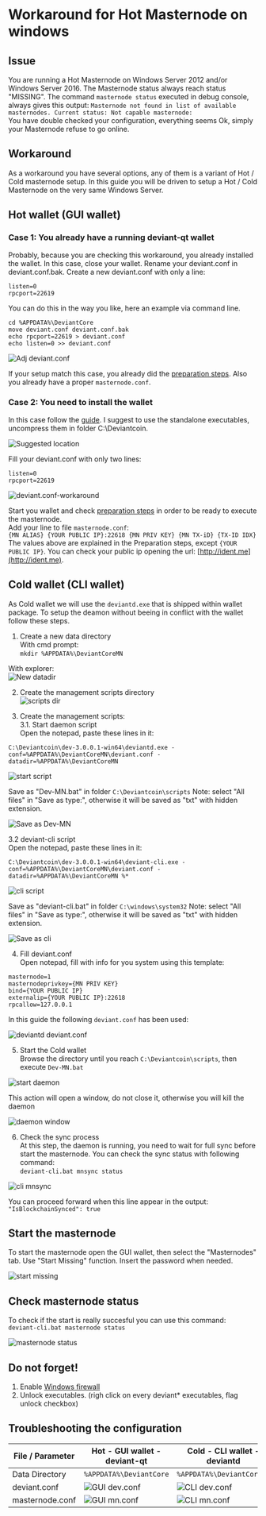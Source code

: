 # Workaround for Hot Masternode on windows
## Issue
You are running a Hot Masternode on Windows Server 2012 and/or Windows Server 2016.
The Masternode status always reach status "MISSING".
The command `masternode status` executed in debug console, always gives this output:
```Masternode not found in list of available masternodes. Current status: Not capable masternode:```<br />
You have double checked your configuration, everything seems Ok, simply your Masternode refuse to go online.
## Workaround
As a workaround you have several options,
any of them is a variant of Hot / Cold masternode setup.
In this guide you will be driven to setup a Hot / Cold Masternode on the very same Windows Server.
## Hot wallet (GUI wallet)
### Case 1: You already have a running deviant-qt wallet
Probably, because you are checking this workaround, you already installed the wallet.
In this case, close your wallet. Rename your deviant.conf in deviant.conf.bak. Create a new deviant.conf with only a line:<br />
```
listen=0
rpcport=22619
```

You can do this in the way you like, here an example via command line. <br />
```
cd %APPDATA%\DeviantCore
move deviant.conf deviant.conf.bak
echo rpcport=22619 > deviant.conf
echo listen=0 >> deviant.conf
```
![Adj deviant.conf](/images/WIN-adj-deviant.conf.png)

If your setup match this case, you already did the [preparation steps](/common/Preparation-steps-for-MN.md). Also you already have a proper `masternode.conf`.


### Case 2: You need to install the wallet
In this case follow the [guide](/common/Setup_wallet.md). I suggest to use the standalone executables, uncompress them in folder C:\Deviantcoin.<br />

![Suggested location](/images/WIN-sugg-loc.png)

Fill your deviant.conf with only two lines:
```
listen=0
rpcport=22619
```

![deviant.conf-workaround](/images/WIN-two-lines.png)

Start you wallet and check [preparation steps](/common/Preparation-steps-for-MN.md) in order to be ready to execute the masternode.<br />
Add your line to file `masternode.conf`:<br />
`{MN ALIAS} {YOUR PUBLIC IP}:22618 {MN PRIV KEY} {MN TX-iD} {TX-ID IDX}`
The values above are explained in the Preparation steps, except `{YOUR PUBLIC IP}`.
You can check your public ip opening the url: [http://ident.me](http://ident.me).

## Cold wallet (CLI wallet)
As Cold wallet we will use the `deviantd.exe` that is shipped within wallet package. To setup the deamon without beeing in conflict with the wallet follow these steps.

1. Create a new data directory<br />
With cmd prompt:<br />
```mkdir %APPDATA%\DeviantCoreMN```

With explorer:<br />
![New datadir](/images/WIN-new-datadir.png)

2. Create the management scripts directory<br />
![scripts dir](/images/WIN-dir-scripts.png)

3. Create the management scripts:<br />
3.1. Start daemon script<br />
Open the notepad, paste these lines in it:<br />
```
C:\Deviantcoin\dev-3.0.0.1-win64\deviantd.exe -conf=%APPDATA%\DeviantCoreMN\deviant.conf -datadir=%APPDATA%\DeviantCoreMN
```
![start script](/images/WIN-start-script.png)

Save as "Dev-MN.bat" in folder `C:\Deviantcoin\scripts`
Note: select "All files" in "Save as type:", otherwise it will be saved as "txt" with hidden extension.

![Save as Dev-MN](/images/WIN-dev-mn.bat.png)

3.2 deviant-cli script<br />
Open the notepad, paste these lines in it:<br />
```
C:\Deviantcoin\dev-3.0.0.1-win64\deviant-cli.exe -conf=%APPDATA%\DeviantCoreMN\deviant.conf -datadir=%APPDATA%\DeviantCoreMN %*
```
![cli script](/images/WIN-cli-script.png)

Save as "deviant-cli.bat" in folder `C:\windows\system32`
Note: select "All files" in "Save as type:", otherwise it will be saved as "txt" with hidden extension.

![Save as cli](/images/WIN-cli.bat.png)

4. Fill deviant.conf<br />
Open notepad, fill with info for you system using this template:<br />
```
masternode=1
masternodeprivkey={MN PRIV KEY} 
bind={YOUR PUBLIC IP}
externalip={YOUR PUBLIC IP}:22618
rpcallow=127.0.0.1
```
In this guide the following `deviant.conf` has been used:<br />

![deviantd deviant.conf](/images/WIN-daemon-conf.png)

5. Start the Cold wallet<br />
Browse the directory until you reach `C:\Deviantcoin\scripts`, then execute `Dev-MN.bat`

![start daemon](/images/WIN-start-daemon.png)

This action will open a window, do not close it, otherwise you will kill the daemon

![daemon window](/images/WIN-daemon-window.png)

6. Check the sync process<br />
At this step, the daemon is running, you need to wait for full sync before start the masternode. You can check the sync status with following command:<br />
```deviant-cli.bat mnsync status```

![cli mnsync](/images/WIN-cli-status.png)

You can proceed forward when this line appear in the output:
`"IsBlockchainSynced": true`
## Start the masternode
To start the masternode open the GUI wallet, then select the "Masternodes" tab.
Use "Start Missing" function. Insert the password when needed.

![start missing](/images/WIN-start-missing.png)

## Check masternode status
To check if the start is really succesful you can use this command:<br />
```deviant-cli.bat masternode status```

![masternode status](/images/WIN-mn-status.png)

## Do not forget!
1. Enable [Windows firewall](/windows/windows-firewall.md)
2. Unlock executables. (righ click on every deviant* executables, flag unlock checkbox)

## Troubleshooting the configuration

File / Parameter | Hot - GUI wallet - deviant-qt | Cold - CLI wallet - deviantd
---------------- | ----------------------------- | ----------------------------
Data Directory | `%APPDATA%\DeviantCore` | `%APPDATA%\DeviantCoreMN`
deviant.conf | ![GUI dev.conf](/images/WIN-gui-devconf.png) | ![CLI dev.conf](/images/WIN-cli-devconf.png)
masternode.conf | ![GUI mn.conf](/images/WIN-gui-mnconf.png) | ![CLI mn.conf](/images/WIN-cli-mnconf.png)











































































